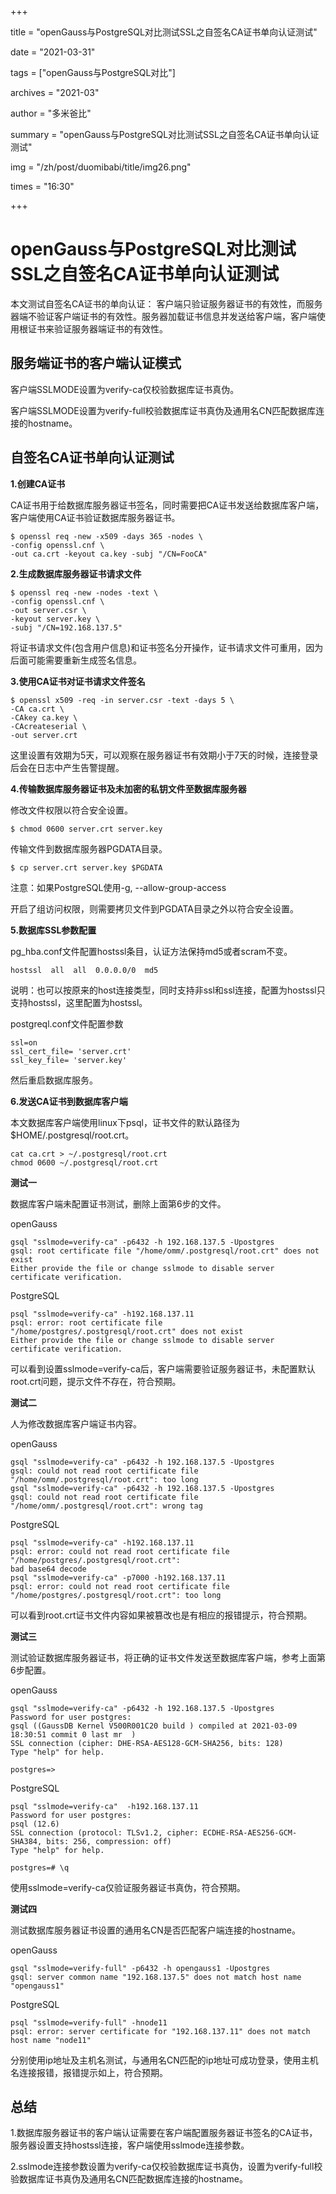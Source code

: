 +++

title = "openGauss与PostgreSQL对比测试SSL之自签名CA证书单向认证测试" 

date = "2021-03-31" 

tags = ["openGauss与PostgreSQL对比"] 

archives = "2021-03" 

author = "多米爸比" 

summary = "openGauss与PostgreSQL对比测试SSL之自签名CA证书单向认证测试"

img = "/zh/post/duomibabi/title/img26.png" 

times = "16:30"

+++

# openGauss与PostgreSQL对比测试SSL之自签名CA证书单向认证测试<a name="ZH-CN_TOPIC_0000001141902081"></a>

本文测试自签名CA证书的单向认证： 客户端只验证服务器证书的有效性，而服务器端不验证客户端证书的有效性。服务器加载证书信息并发送给客户端，客户端使用根证书来验证服务器端证书的有效性。

## 服务端证书的客户端认证模式<a name="section88051349162917"></a>

客户端SSLMODE设置为verify-ca仅校验数据库证书真伪。

客户端SSLMODE设置为verify-full校验数据库证书真伪及通用名CN匹配数据库连接的hostname。

## 自签名CA证书单向认证测试<a name="section20926144013015"></a>

**1.创建CA证书**

CA证书用于给数据库服务器证书签名，同时需要把CA证书发送给数据库客户端，客户端使用CA证书验证数据库服务器证书。

```
$ openssl req -new -x509 -days 365 -nodes \
-config openssl.cnf \
-out ca.crt -keyout ca.key -subj "/CN=FooCA" 
```

**2.生成数据库服务器证书请求文件**

```
$ openssl req -new -nodes -text \
-config openssl.cnf \
-out server.csr \
-keyout server.key \
-subj "/CN=192.168.137.5"
```

将证书请求文件\(包含用户信息\)和证书签名分开操作，证书请求文件可重用，因为后面可能需要重新生成签名信息。

**3.使用CA证书对证书请求文件签名**

```
$ openssl x509 -req -in server.csr -text -days 5 \
-CA ca.crt \
-CAkey ca.key \
-CAcreateserial \
-out server.crt
```

这里设置有效期为5天，可以观察在服务器证书有效期小于7天的时候，连接登录后会在日志中产生告警提醒。

**4.传输数据库服务器证书及未加密的私钥文件至数据库服务器**

修改文件权限以符合安全设置。

```
$ chmod 0600 server.crt server.key
```

传输文件到数据库服务器PGDATA目录。

```
$ cp server.crt server.key $PGDATA
```

注意：如果PostgreSQL使用-g, --allow-group-access

开启了组访问权限，则需要拷贝文件到PGDATA目录之外以符合安全设置。

**5.数据库SSL参数配置**

pg\_hba.conf文件配置hostssl条目，认证方法保持md5或者scram不变。

```
hostssl  all  all  0.0.0.0/0  md5
```

说明：也可以按原来的host连接类型，同时支持非ssl和ssl连接，配置为hostssl只支持hostssl，这里配置为hostssl。

postgreql.conf文件配置参数

```
ssl=on
ssl_cert_file= 'server.crt'
ssl_key_file= 'server.key'
```

然后重启数据库服务。

**6.发送CA证书到数据库客户端**

本文数据库客户端使用linux下psql，证书文件的默认路径为$HOME/.postgresql/root.crt。

```
cat ca.crt > ~/.postgresql/root.crt
chmod 0600 ~/.postgresql/root.crt 
```

**测试一**

数据库客户端未配置证书测试，删除上面第6步的文件。

openGauss

```
gsql "sslmode=verify-ca" -p6432 -h 192.168.137.5 -Upostgres
gsql: root certificate file "/home/omm/.postgresql/root.crt" does not exist
Either provide the file or change sslmode to disable server certificate verification.
```

PostgreSQL

```
psql "sslmode=verify-ca" -h192.168.137.11
psql: error: root certificate file "/home/postgres/.postgresql/root.crt" does not exist
Either provide the file or change sslmode to disable server certificate verification.
```

可以看到设置sslmode=verify-ca后，客户端需要验证服务器证书，未配置默认root.crt问题，提示文件不存在，符合预期。

**测试二**

人为修改数据库客户端证书内容。

openGauss

```
gsql "sslmode=verify-ca" -p6432 -h 192.168.137.5 -Upostgres
gsql: could not read root certificate file "/home/omm/.postgresql/root.crt": too long
gsql "sslmode=verify-ca" -p6432 -h 192.168.137.5 -Upostgres
gsql: could not read root certificate file "/home/omm/.postgresql/root.crt": wrong tag
```

PostgreSQL

```
psql "sslmode=verify-ca" -h192.168.137.11
psql: error: could not read root certificate file "/home/postgres/.postgresql/root.crt": 
bad base64 decode
psql "sslmode=verify-ca" -p7000 -h192.168.137.11
psql: error: could not read root certificate file "/home/postgres/.postgresql/root.crt": too long
```

可以看到root.crt证书文件内容如果被篡改也是有相应的报错提示，符合预期。

**测试三**

测试验证数据库服务器证书，将正确的证书文件发送至数据库客户端，参考上面第6步配置。

openGauss

```
gsql "sslmode=verify-ca" -p6432 -h 192.168.137.5 -Upostgres
Password for user postgres: 
gsql ((GaussDB Kernel V500R001C20 build ) compiled at 2021-03-09 18:30:51 commit 0 last mr  )
SSL connection (cipher: DHE-RSA-AES128-GCM-SHA256, bits: 128)
Type "help" for help.

postgres=> 
```

PostgreSQL

```
psql "sslmode=verify-ca"  -h192.168.137.11
Password for user postgres: 
psql (12.6)
SSL connection (protocol: TLSv1.2, cipher: ECDHE-RSA-AES256-GCM-SHA384, bits: 256, compression: off)
Type "help" for help.

postgres=# \q
```

使用sslmode=verify-ca仅验证服务器证书真伪，符合预期。

**测试四**

测试数据库服务器证书设置的通用名CN是否匹配客户端连接的hostname。

openGauss

```
gsql "sslmode=verify-full" -p6432 -h opengauss1 -Upostgres
gsql: server common name "192.168.137.5" does not match host name "opengauss1"
```

PostgreSQL

```
psql "sslmode=verify-full" -hnode11
psql: error: server certificate for "192.168.137.11" does not match host name "node11"
```

分别使用ip地址及主机名测试，与通用名CN匹配的ip地址可成功登录，使用主机名连接报错，报错提示如上，符合预期。

## 总结<a name="section175373743415"></a>

1.数据库服务器证书的客户端认证需要在客户端配置服务器证书签名的CA证书，服务器设置支持hostssl连接，客户端使用sslmode连接参数。

2.sslmode连接参数设置为verify-ca仅校验数据库证书真伪，设置为verify-full校验数据库证书真伪及通用名CN匹配数据库连接的hostname。

